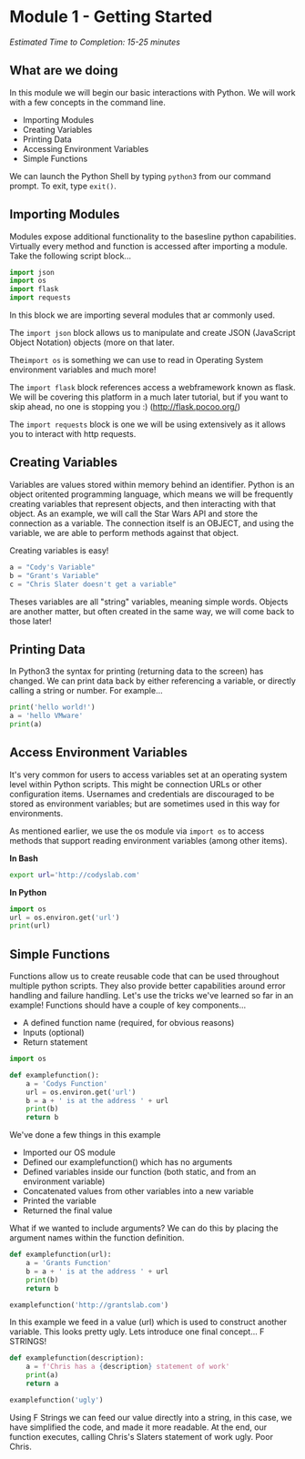 # Module 1 - Getting Started

_Estimated Time to Completion: 15-25 minutes_

## What are we doing

In this module we will begin our basic interactions with Python. We will work with a few concepts in the command line.

* Importing Modules
* Creating Variables
* Printing Data
* Accessing Environment Variables
* Simple Functions

We can launch the Python Shell by typing `python3` from our command prompt. To exit, type `exit()`.

## Importing Modules

Modules expose additional functionality to the basesline python capabilities. Virtually every method and function is accessed after importing a module. Take the following script block...

```python
import json
import os
import flask
import requests
```

In this block we are importing several modules that ar commonly used. 

The `import json` block allows us to manipulate and create JSON (JavaScript Object Notation) objects (more on that later.

The`import os` is something we can use to read in Operating System environment variables and much more!

The `import flask` block references access a webframework known as flask. We will be covering this platform in a much later tutorial, but if you want to skip ahead, no one is stopping you :) (http://flask.pocoo.org/)

The `import requests` block is one we will be using extensively as it allows you to interact with http requests.

## Creating Variables

Variables are values stored within memory behind an identifier. Python is an object oritented programming language, which means we will be frequently creating variables that represent objects, and then interacting with that object. As an example, we will call the Star Wars API and store the connection as a variable. The connection itself is an OBJECT, and using the variable, we are able to perform methods against that object. 

Creating variables is easy!

```python
a = "Cody's Variable"
b = "Grant's Variable"
c = "Chris Slater doesn't get a variable"
```

Theses variables are all "string" variables, meaning simple words. Objects are another matter, but often created in the same way, we will come back to those later! 

## Printing Data

In Python3 the syntax for printing (returning data to the screen) has changed. We can print data back by either referencing a variable, or directly calling a string or number. For example...

```python
print('hello world!')
a = 'hello VMware'
print(a)
```

## Access Environment Variables

It's very common for users to access variables set at an operating system level within Python scripts. This might be connection URLs or other configuration items. Usernames and credentials are discouraged to be stored as environment variables; but are sometimes used in this way for environments.

As mentioned earlier, we use the os module via `import os` to access methods that support reading environment variables (among other items). 

__In Bash__
```bash
export url='http://codyslab.com'
```
__In Python__
```python
import os
url = os.environ.get('url')
print(url)
```

## Simple Functions

Functions allow us to create reusable code that can be used throughout multiple python scripts. They also provide better capabilities around error handling and failure handling. Let's use the tricks we've learned so far in an example! Functions should have a couple of key components...

* A defined function name (required, for obvious reasons)
* Inputs (optional)
* Return statement

```python
import os

def examplefunction():
    a = 'Codys Function'
    url = os.environ.get('url')
    b = a + ' is at the address ' + url
    print(b)
    return b
```

We've done a few things in this example

* Imported our OS module
* Defined our examplefunction() which has no arguments
* Defined variables inside our function (both static, and from an environment variable)
* Concatenated values from other variables into a new variable
* Printed the variable
* Returned the final value

What if we wanted to include arguments? We can do this by placing the argument names within the function definition.

```python
def examplefunction(url):
    a = 'Grants Function'
    b = a + ' is at the address ' + url
    print(b)
    return b

examplefunction('http://grantslab.com')
```

In this example we feed in a value (url) which is used to construct another variable. This looks pretty ugly. Lets introduce one final concept... F STRINGS! 

```python
def examplefunction(description):
    a = f'Chris has a {description} statement of work'
    print(a)
    return a

examplefunction('ugly')
```

Using F Strings we can feed our value directly into a string, in this case, we have simplified the code, and made it more readable. At the end, our function executes, calling Chris's Slaters statement of work ugly. Poor Chris.
